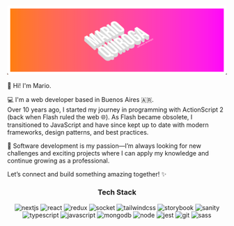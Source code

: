 ![screenshot](/banner.png?raw=true)

👋 Hi! I'm Mario.

💻 I'm a web developer based in Buenos Aires 🇦🇷.<br>Over 10 years ago, I started my journey in programming with ActionScript 2 (back when Flash ruled the web 🌐). As Flash became obsolete, I transitioned to JavaScript and have since kept up to date with modern frameworks, design patterns, and best practices.

🚀 Software development is my passion—I’m always looking for new challenges and exciting projects where I can apply my knowledge and continue growing as a professional.

Let’s connect and build something amazing together! ✨

<div align="center">
<h3>Tech Stack</h3>

![nextjs](https://img.shields.io/badge/nextjs-grey?style=for-the-badge&logo=next.js)
![react](https://img.shields.io/badge/react-grey?style=for-the-badge&logo=react)
![redux](https://img.shields.io/badge/redux-grey?style=for-the-badge&logo=redux)
![socket](https://img.shields.io/badge/socket.io-grey?style=for-the-badge&logo=socket.io)
![tailwindcss](https://img.shields.io/badge/tailwindcss-grey?style=for-the-badge&logo=tailwindcss)
![storybook](https://img.shields.io/badge/storybook-grey?style=for-the-badge&logo=storybook)
![sanity](https://img.shields.io/badge/sanity-grey?style=for-the-badge&logo=sanity)
![typescript](https://img.shields.io/badge/typescript-grey?style=for-the-badge&logo=typescript)
![javascript](https://img.shields.io/badge/javascript-grey?style=for-the-badge&logo=javascript)
![mongodb](https://img.shields.io/badge/mongodb-grey?style=for-the-badge&logo=mongodb)
![node](https://img.shields.io/badge/node-grey?style=for-the-badge&logo=node.js)
![jest](https://img.shields.io/badge/jest-grey?style=for-the-badge&logo=jest)
![git](https://img.shields.io/badge/git-grey?style=for-the-badge&logo=git)
![sass](https://img.shields.io/badge/sass-grey?style=for-the-badge&logo=sass)

</div>
